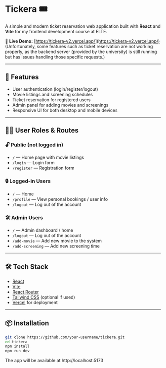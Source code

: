 # Tickera 🎟️

A simple and modern ticket reservation web application built with **React** and **Vite** for my frontend development course at ELTE.

🔗 **Live Demo:** [https://tickera-v2.vercel.app/](https://tickera-v2.vercel.app/)
(Unfortunately, some features such as ticket reservation are not working properly, as the backend server (provided by the university) is still running but has issues handling those specific requests.)

---

## 🚀 Features

- User authentication (login/register/logout)
- Movie listings and screening schedules
- Ticket reservation for registered users
- Admin panel for adding movies and screenings
- Responsive UI for both desktop and mobile devices

---

## 🧑‍💻 User Roles & Routes

### 🔓 Public (not logged in)
- `/` — Home page with movie listings
- `/login` — Login form
- `/register` — Registration form

### 🔒 Logged-in Users
- `/` — Home
- `/profile` — View personal bookings / user info
- `/logout` — Log out of the account

### 🛠️ Admin Users
- `/` — Admin dashboard / home
- `/logout` — Log out of the account
- `/add-movie` — Add new movie to the system
- `/add-screening` — Add new screening time

---

## 🛠️ Tech Stack

- [React](https://react.dev/)
- [Vite](https://vitejs.dev/)
- [React Router](https://reactrouter.com/)
- [Tailwind CSS](https://tailwindcss.com/) (optional if used)
- [Vercel](https://vercel.com/) for deployment

---

## 📦 Installation

```bash
git clone https://github.com/your-username/tickera.git
cd tickera
npm install
npm run dev
```
The app will be available at http://localhost:5173
